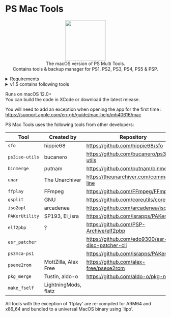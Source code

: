 # PS Mac Tools

<p align="center"><img src="https://github.com/SvenGDK/PS-Multi-Tools/assets/84620/5f1e04c6-9d72-429c-85a5-b7090864c6e9" width="128" height="128"> </br>
The macOS version of PS Multi Tools.</br>Contains tools & backup manager for PS1, PS2, PS3, PS4, PS5 & PSP.</p>

<details>
<summary>Requirements</summary>

### macOS
- macOS 12.0 or higher
- Homebrew with following packages :
  - 'wget' (Used for mirroring directories from FTP)
  - 'jdk11' (Used for sending .jar payloads)
  - 'netcat' (Used to dump self files - more stable than macOS's 'nc')
  - 'pv' (Used to track the progress of SELF files dumping -> not working yet)

</details>

<details>
  <summary>v1.5 contains following tools</summary>
  
#### PS1
- Backup Manager (Read games only)
- Convert .bin/.cue files to a single .iso file
- Merge multiple .bin files into a single one
- Homebrew Downloads

#### PS2
- Backup Manager (Read games only)
- Burn .iso files to CD/DVD discs
- Convert an .iso game to an OPL compatible game and copy to an external drive
- Pack and Extract PAK files (not implemented yet)
- Homebrew Downloads

#### PS3
- Backup Manager with a FAT32 format tool
- Homebrew Downloads
- Make PS3 ISOs
- Extract PS3 ISOs with option to split into 4GB files
- Split or merge PS3 ISOs
- Patching PS3 ISOs
- PS1 .BIN Merge (Merges multiple .bin files into a single one)

#### PS4
- Backup Manager (Read games only)

#### PS5
- Backup Manager for Games & Apps
- Payload Sender (ELF, BIN & JAR -> requires jdk11)
- FTP Browser
- FTP Grabber/Dumper
- PKG Merger
- Param & Manifest JSON Editor
- Blu Ray disc burner
- Downloads & other useful resources

#### PSP
- Backup Manager (Read games only)
- Convert .iso files to .cso
- Convert .ELF to .PBP
- Homebrew Downloads (not implemented yet)

</details>

Runs on macOS 12.0+</br>
You can build the code in XCode or download the latest release.

You will need to add an exception when opening the app for the first time :</br>
https://support.apple.com/en-gb/guide/mac-help/mh40616/mac

PS Mac Tools uses the following tools from other developers:

| Tool | Created by | Repository |
| --- | --- | --- |
| `sfo` | hippie68 | https://github.com/hippie68/sfo
| `ps3iso-utils` | bucanero | https://github.com/bucanero/ps3iso-utils
| `binmerge` | putnam | https://github.com/putnam/binmerge
| `unar` | The Unarchiver | https://theunarchiver.com/command-line
| `ffplay` | FFmpeg | https://github.com/FFmpeg/FFmpeg
| `gsplit` | GNU | https://github.com/coreutils/coreutils
| `iso2opl` | arcadenea | https://github.com/arcadenea/iso2opl
| `PAKerUtility` | SP193, El_isra | https://github.com/israpps/PAKerUtility
| `elf2pbp` | ? | https://github.com/PSP-Archive/elf2pbp
| `esr_patcher` |  | https://github.com/edo9300/esr-disc-patcher-cli
| `ps3mca-ps1` |  | https://github.com/israpps/PAKerUtility
| `psexe2rom` | MottZilla, Alex Free | https://github.com/alex-free/psexe2rom
| `pkg_merge` | Tustin, aldo-o | https://github.com/aldo-o/pkg-merge
| `make_fself` | LightningMods, flatz | 

All tools with the exception of 'ffplay' are re-compiled for ARM64 and x86_64 and bundled to a universal MacOS binary using 'lipo'.
